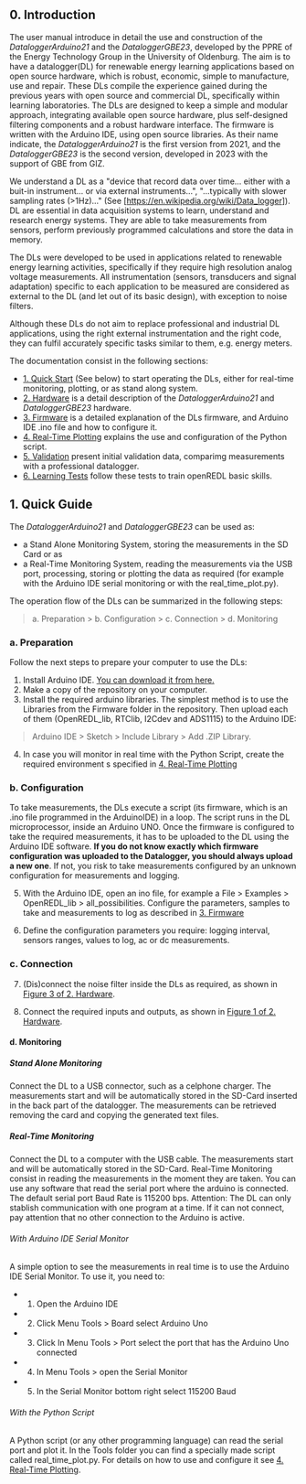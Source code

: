 ## 0. Introduction 
The user manual introduce in detail the use and construction of the _DataloggerArduino21_ and the _DataloggerGBE23_, developed by the PPRE of the Energy Technology Group in the University of Oldenburg. The aim is to have a datalogger(DL) for renewable energy learning applications based on open source hardware, which is robust, economic, simple to manufacture, use and repair. These DLs compile the experience gained during the previous years with open source and commercial DL, specifically within learning laboratories. The DLs are designed to keep a simple and modular approach, integrating available open source hardware, plus self-designed filtering components and a robust hardware interface. The firmware is written with the Arduino IDE, using open source libraries. As their name indicate, the _DataloggerArduino21_ is the first version from 2021, and the _DataloggerGBE23_ is the second version, developed in 2023 with the support of GBE from GIZ.

We understand a DL as a "device that record data over time... either with a buit-in instrument... or via external instruments...", "...typically with slower sampling rates (>1Hz)..." (See [https://en.wikipedia.org/wiki/Data_logger]). DL are essential in data acquisition systems to learn, understand and research energy systems. They are able to take measurements from sensors, perform previously programmed calculations and store the data in memory.

The DLs were developed to be used in applications related to renewable energy learning activities, specifically if they require high resolution analog voltage measurements. All instrumentation (sensors, transducers and signal adaptation) specific to each application to be measured are considered as external to the DL (and let out of its basic design), with exception to noise filters.

Although these DLs do not aim to replace professional and industrial DL applications, using the right external instrumentation and the right code, they can fulfil accurately specific tasks similar to them, e.g. energy meters.

The documentation consist in the following sections:

 - [1. Quick Start](#1-quick-guide) (See below) to start operating the DLs, either for real-time monitoring, plotting, or as stand along system.
 - [2. Hardware](UserManual_2_Hardware.md) is a detail description of the _DataloggerArduino21_ and _DataloggerGBE23_ hardware.
 - [3. Firmware](UserManual_3_Firmware.md) is a detailed explanation of the DLs firmware, and Arduino IDE .ino file and how to configure it.
 - [4. Real-Time Plotting](UserManual_4_RealTimePlotting.md) explains the use and configuration of the Python script.
 - [5. Validation](UserManual_5_Validation.md) present initial validation data, comparimg measurements with a professional datalogger.
 - [6. Learning Tests](UserManual_6_LearningTests.md) follow these tests to train openREDL basic skills.


## 1. Quick Guide

The _DataloggerArduino21_ and _DataloggerGBE23_ can be used as:
- a Stand Alone Monitoring System, storing the measurements in the SD Card or as
- a Real-Time Monitoring System, reading the measurements via the USB port, processing, storing or plotting the data as required (for example with the Arduino IDE serial monitoring or with the real_time_plot.py).

The operation flow of the DLs can be summarized in the following steps:

> a. Preparation > b. Configuration > c. Connection > d. Monitoring

### a. Preparation
Follow the next steps to prepare your computer to use the DLs:

1. Install Arduino IDE. [You can download it from here.](https://www.arduino.cc/en/software)
2. Make a copy of the repository on your computer.
3. Install the required arduino libraries. The simplest method is to use the Libraries from the Firmware folder in the repository. Then upload each of them (OpenREDL_lib, RTClib, I2Cdev and ADS1115) to the Arduino IDE: 
>Arduino IDE > Sketch > Include Library > Add .ZIP Library.
4. In case you will monitor in real time with the Python Script, create the required environment s specified in [4. Real-Time Plotting](UserManual_4_RealTimePlotting.md)


### b. Configuration
To take measurements, the DLs execute a script (its firmware, which is an .ino file programmed in the ArduinoIDE) in a loop. The script runs in the DL microprocessor, inside an Arduino UNO.
Once the firmware is configured to take the required measurements, it has to be uploaded to the DL using the Arduino IDE software. **If you do not know exactly which firmware configuration was uploaded to the Datalogger, you should always upload a new one**. If not, you risk to take measurements configured by an unknown configuration for measurements and logging. 

5. With the Arduino IDE, open an ino file, for example a File > Examples > OpenREDL_lib > all_possibilities. Configure the parameters, samples to take and measurements to log as described in [3. Firmware](UserManual_3_Firmware.md)

6. Define the configuration parameters you require: logging interval, sensors ranges, values to log, ac or dc measurements.

### c. Connection
7. (Dis)connect the noise filter inside the DLs as required, as shown in [Figure 3 of 2. Hardware](UserManual_2_Hardware.md).

8. Connect the required inputs and outputs, as shown in [Figure 1 of 2. Hardware](UserManual_2_Hardware.md).

#### d. Monitoring
##### Stand Alone Monitoring
Connect the DL to a USB connector, such as a celphone charger. The measurements start and will be automatically stored in the SD-Card inserted in the back part of the datalogger. The measurements can be retrieved removing the card and copying the generated text files.

##### Real-Time Monitoring
Connect the DL to a computer with the USB cable. The measurements start and will be automatically stored in the SD-Card. Real-Time Monitoring consist in reading the measurements in the moment they are taken. You can use any software that read the serial port where the arduino is connected. The default serial port Baud Rate is 115200 bps.
Attention: The DL can only stablish communication with one program at a time. If it can not connect, pay attention that no other connection to the Arduino is active. 

###### With Arduino IDE Serial Monitor
A simple option to see the measurements in real time is to use the Arduino IDE Serial Monitor. To use it, you need to:
 - 1. Open the Arduino IDE
 - 2. Click Menu Tools > Board select Arduino Uno
 - 3. Click In Menu Tools > Port select the port that has the Arduino Uno connected
 - 4. In Menu Tools > open the Serial Monitor
 - 5. In the Serial Monitor bottom right select 115200 Baud

###### With the Python Script
A Python script (or any other programming language) can read the serial port and plot it. In the Tools folder you can find a specially made script called real_time_plot.py. For details on how to use and configure it see [4. Real-Time Plotting](UserManual_4_RealTimePlotting.md).


